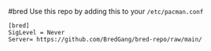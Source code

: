 #bred
Use this repo by adding this to your `/etc/pacman.conf` 
```
[bred]
SigLevel = Never
Server= https://github.com/BredGang/bred-repo/raw/main/

```
